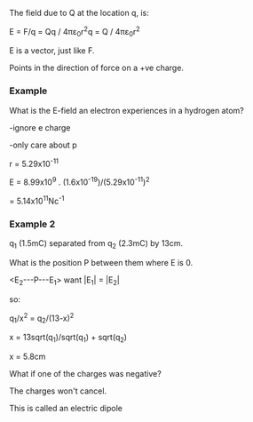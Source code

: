 The field due to Q at the location q, is:

E = F/q = Qq / 4&pi;&epsilon;<sub>0</sub>r<sup>2</sup>q  = Q /
4&pi;&epsilon;<sub>0</sub>r<sup>2</sup>

E is a vector, just like F.

Points in the direction of force on a +ve charge.

### Example
What is the E-field an electron experiences in a hydrogen atom?

-ignore e charge

-only care about p

r = 5.29x10<sup>-11</sup>

E = 8.99x10<sup>9</sup> .
(1.6x10<sup>-19</sup>)/(5.29x10<sup>-11</sup>)<sup>2</sup>

= 5.14x10<sup>11</sup>Nc<sup>-1</sup>

### Example 2

q<sub>1</sub> (1.5mC) separated from q<sub>2</sub> (2.3mC) by 13cm.

What is the position P between them where E is 0.

<E<sub>2</sub>---P---E<sub>1</sub>>  want |E<sub>1</sub>| = |E<sub>2</sub>|

so:

q<sub>1</sub>/x<sup>2</sup> = q<sub>2</sub>/(13-x)<sup>2</sup>

x = 13sqrt(q<sub>1</sub>)/sqrt(q<sub>1</sub>) + sqrt(q<sub>2</sub>)

x = 5.8cm


What if one of the charges was negative?

The charges won't cancel.

This is called an electric dipole
